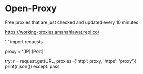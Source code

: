 # Open-Proxy
Free proxies that are just checked and updated every 10 minutes

https://working-proxies.amanahlawat.repl.co/

'''
import requests

proxy = '[IP]:[Port]'

try:
  r = request.get(URL, proxies={'http': proxy, 'https': 'proxy'})
  print(r.json())
except:
  pass

